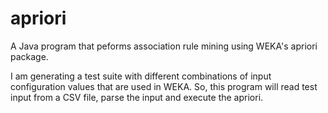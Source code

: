 # apriori
A Java program that peforms association rule mining using WEKA's apriori package.

I am generating a test suite with different combinations of input configuration values that are used in WEKA.  So, this program will
read test input from a CSV file, parse the input and execute the apriori.


